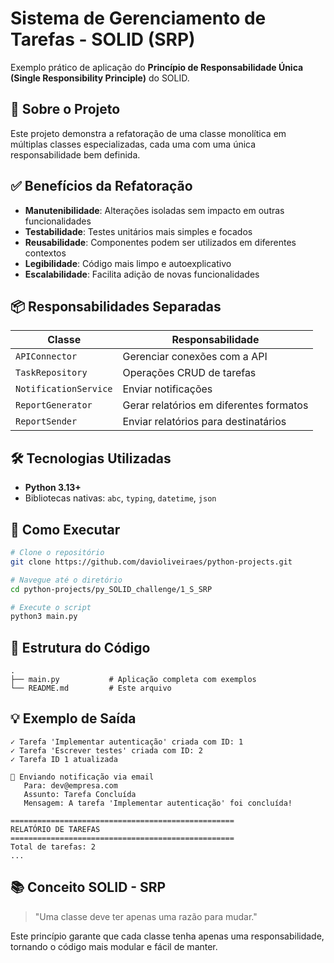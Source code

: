 # Sistema de Gerenciamento de Tarefas - SOLID (SRP)

Exemplo prático de aplicação do **Princípio de Responsabilidade Única (Single Responsibility Principle)** do SOLID.

## 🎯 Sobre o Projeto

Este projeto demonstra a refatoração de uma classe monolítica em múltiplas classes especializadas, cada uma com uma única responsabilidade bem definida.

## ✅ Benefícios da Refatoração

- **Manutenibilidade**: Alterações isoladas sem impacto em outras funcionalidades
- **Testabilidade**: Testes unitários mais simples e focados
- **Reusabilidade**: Componentes podem ser utilizados em diferentes contextos
- **Legibilidade**: Código mais limpo e autoexplicativo
- **Escalabilidade**: Facilita adição de novas funcionalidades

## 📦 Responsabilidades Separadas

| Classe | Responsabilidade |
|--------|-----------------|
| `APIConnector` | Gerenciar conexões com a API |
| `TaskRepository` | Operações CRUD de tarefas |
| `NotificationService` | Enviar notificações |
| `ReportGenerator` | Gerar relatórios em diferentes formatos |
| `ReportSender` | Enviar relatórios para destinatários |

## 🛠️ Tecnologias Utilizadas

- **Python 3.13+**
- Bibliotecas nativas: `abc`, `typing`, `datetime`, `json`

## 🚀 Como Executar
```bash
# Clone o repositório
git clone https://github.com/davioliveiraes/python-projects.git

# Navegue até o diretório
cd python-projects/py_SOLID_challenge/1_S_SRP

# Execute o script
python3 main.py
```

## 📄 Estrutura do Código
```
.
├── main.py           # Aplicação completa com exemplos
└── README.md         # Este arquivo
```

## 💡 Exemplo de Saída
```
✓ Tarefa 'Implementar autenticação' criada com ID: 1
✓ Tarefa 'Escrever testes' criada com ID: 2
✓ Tarefa ID 1 atualizada

📧 Enviando notificação via email
   Para: dev@empresa.com
   Assunto: Tarefa Concluída
   Mensagem: A tarefa 'Implementar autenticação' foi concluída!

==================================================
RELATÓRIO DE TAREFAS
==================================================
Total de tarefas: 2
...
```

## 📚 Conceito SOLID - SRP

> "Uma classe deve ter apenas uma razão para mudar."

Este princípio garante que cada classe tenha apenas uma responsabilidade, tornando o código mais modular e fácil de manter.

